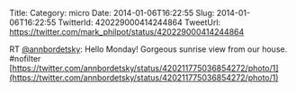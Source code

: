 Title: 
Category: micro
Date: 2014-01-06T16:22:55
Slug: 2014-01-06T16:22:55
TwitterId: 420229000414244864
TweetUrl: https://twitter.com/mark_philpot/status/420229000414244864

RT [@annbordetsky](https://twitter.com/annbordetsky): Hello Monday! Gorgeous sunrise view from our house.  #nofilter [https://twitter.com/annbordetsky/status/420211775036854272/photo/1](https://twitter.com/annbordetsky/status/420211775036854272/photo/1)